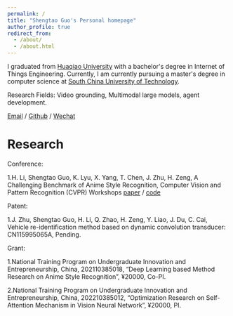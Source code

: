 ```yaml
---
permalink: /
title: "Shengtao Guo's Personal homepage"
author_profile: true
redirect_from: 
  - /about/
  - /about.html
---
```


I graduated from [Huaqiao University](https://www.hqu.edu.cn/) with a bachelor's degree in Internet of Things Engineering. Currently, I am currently pursuing a master's degree in computer science at [South China University of Technology](https://www.scut.edu.cn/new/).

Research Fields: Video grounding, Multimodal large models, agent development.

[Email](mailto:shengtao_guo@stu.hqu.edu.cn) / [Github](https://github.com/Gsssst) / [Wechat](../images/wechat.jpg)

Research
======
Conference:
 
1.H. Li, Shengtao Guo, K. Lyu, X. Yang, T. Chen, J. Zhu, H. Zeng, A Challenging Benchmark of Anime Style Recognition, Computer Vision and Pattern Recognition (CVPR) Workshops         [paper](../assets/paper.pdf) / [code](https://github.com/nkjcqvcpi/ASR) 

Patent:

1.J. Zhu, Shengtao Guo, H. Li, Q. Zhao, H. Zeng, Y. Liao, J. Du, C. Cai, Vehicle re-identification method based on dynamic convolution transducer: CN115995065A, Pending.

Grant:

1.National Training Program on Undergraduate Innovation and Entrepreneurship, China, 202110385018, “Deep Learning based Method Research on Anime Style Recognition”, ¥20000, Co-PI.

2.National Training Program on Undergraduate Innovation and Entrepreneurship, China, 202210385012, “Optimization Research on Self-Attention Mechanism in Vision Neural Network”, ¥20000, PI.
